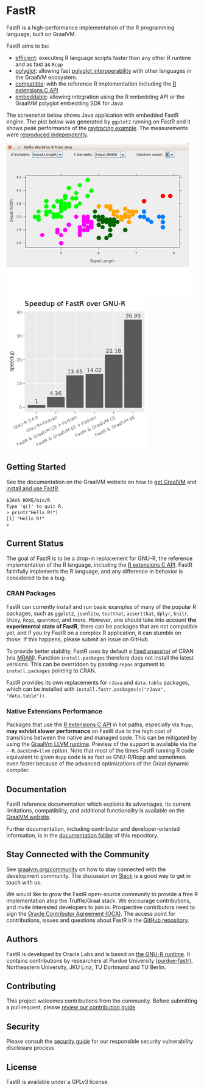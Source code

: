 # FastR

FastR is a high-performance implementation of the R programming language, built on GraalVM.

FastR aims to be:
* [efficient](https://medium.com/graalvm/faster-r-with-fastr-4b8db0e0dceb#4ab6): executing R language scripts faster than any other R runtime and as fast as `Rcpp`
* [polyglot](https://medium.com/graalvm/faster-r-with-fastr-4b8db0e0dceb#0f5c): allowing fast [polyglot interoperability](https://www.graalvm.org/22.3/reference-manual/embed-languages/) with other languages in the GraalVM ecosystem.
* [compatible](https://medium.com/graalvm/faster-r-with-fastr-4b8db0e0dceb#fff5): with the reference R implementation including the [R extensions C API](https://cran.r-project.org/doc/manuals/r-release/R-exts.html)
* [embeddable](https://github.com/graalvm/examples/tree/master/r_java_embedding): allowing integration using the R embedding API or the GraalVM polyglot embedding SDK for Java

The screenshot below shows Java application with embedded FastR engine.
The plot below was generated by `ggplot2` running on FastR and it shows peak performance of the [raytracing example](http://www.tylermw.com/throwing-shade/).
The measurements were [reproduced independently](https://web.archive.org/web/20181017111641/https://nextjournal.com/sdanisch/fastr-benchmark).

![Java embedding](documentation/assets/javaui.png)
![Speedup](documentation/assets/speedup.png)

 ## Getting Started

See the documentation on the GraalVM website on how to [get GraalVM](https://www.graalvm.org/22.3/docs/getting-started/) and [install and use FastR](https://www.graalvm.org/22.3/reference-manual/r/).

```
$JAVA_HOME/bin/R
Type 'q()' to quit R.
> print("Hello R!")
[1] "Hello R!"
>
```

## Current Status

The goal of FastR is to be a drop-in replacement for GNU-R, the reference implementation of the R language,
including the [R extensions C API](https://cran.r-project.org/doc/manuals/r-release/R-exts.html).
FastR faithfully implements the R language, and any difference in behavior is considered to be a bug.

### CRAN Packages

FastR can currently install and run basic examples of many of the popular R packages, such as `ggplot2`, `jsonlite`, `testthat`, `assertthat`, `dplyr`, `knitr`, `Shiny`, `Rcpp`, `quantmod`, and more. 
However, one should take into account **the experimental state of FastR**, there can be packages that are not compatible yet, and if you try FastR on a complex R application, it can stumble on those. 
If this happens, please submit an issue on GitHub.

To provide better stability, FastR uses by default a [fixed snapshot](https://github.com/oracle/fastr/blob/master/com.oracle.truffle.r.native/Makefile#L37) of CRAN (via [MRAN](https://mran.microsoft.com/)). 
Function `install.packages` therefore does not install the latest versions. 
This can be overridden by passing `repos` argument to `install.packages` pointing to CRAN.

FastR provides its own replacements for `rJava` and `data.table` packages, which can be installed with `install.fastr.packages(c("rJava", "data.table"))`.

### Native Extensions Performance

Packages that use the [R extensions C API](https://cran.r-project.org/doc/manuals/r-release/R-exts.html) in hot paths, especially via `Rcpp`, **may exhibit slower performance** on FastR due to the high cost of transitions between the native and managed code.
This can be mitigated by using the [GraalVm LLVM runtime](https://www.graalvm.org/22.3/reference-manual/llvm/). 
Preview of the support is available via the `--R.BackEnd=llvm` option.
Note that most of the times FastR running R code equivalent to given `Rcpp` code is as
fast as GNU-R/Rcpp and sometimes even faster because of the advanced optimizations of the Graal dynamic compiler.

## Documentation

FastR reference documentation which explains its advantages, its current limitations, compatibility, and additional functionality is available on the [GraalVM website](https://www.graalvm.org/22.3/reference-manual/r/).

Further documentation, including contributor and developer-oriented information, is in the [documentation folder](documentation/Index.md) of this repository.

## Stay Connected with the Community

See [graalvm.org/community](https://www.graalvm.org/community/) on how to stay connected with the development community.
The discussion on [Slack](https://www.graalvm.org/slack-invitation/) is a good way to get in touch with us.

We would like to grow the FastR open-source community to provide a free R implementation atop the Truffle/Graal stack.
We encourage contributions, and invite interested developers to join in.
Prospective contributors need to sign the [Oracle Contributor Agreement (OCA)](https://oca.opensource.oracle.com/).
The access point for contributions, issues and questions about FastR is the [GitHub repository](https://github.com/oracle/fastr).

## Authors

FastR is developed by Oracle Labs and is based on [the GNU-R runtime](http://www.r-project.org/).
It contains contributions by researchers at Purdue University ([purdue-fastr](https://github.com/allr/purdue-fastr)), Northeastern University, JKU Linz, TU Dortmund and TU Berlin.

## Contributing

This project welcomes contributions from the community. Before submitting a pull request, please [review our contribution guide](./CONTRIBUTING.md)

## Security

Please consult the [security guide](./SECURITY.md) for our responsible security vulnerability disclosure process

## License

FastR is available under a GPLv3 license.
